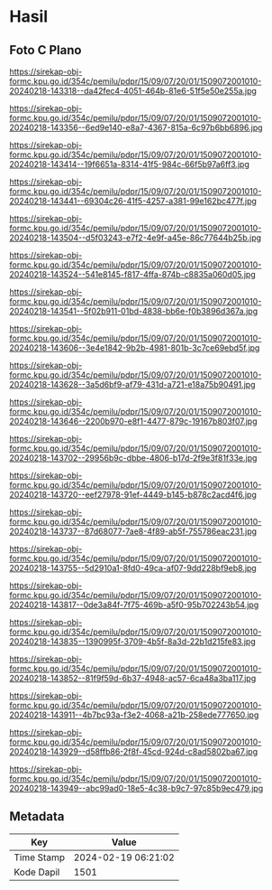 # Hasil

## Foto C Plano

https://sirekap-obj-formc.kpu.go.id/354c/pemilu/pdpr/15/09/07/20/01/1509072001010-20240218-143318--da42fec4-4051-464b-81e6-51f5e50e255a.jpg

https://sirekap-obj-formc.kpu.go.id/354c/pemilu/pdpr/15/09/07/20/01/1509072001010-20240218-143356--6ed9e140-e8a7-4367-815a-6c97b6bb6896.jpg

https://sirekap-obj-formc.kpu.go.id/354c/pemilu/pdpr/15/09/07/20/01/1509072001010-20240218-143414--19f6651a-8314-41f5-984c-66f5b97a6ff3.jpg

https://sirekap-obj-formc.kpu.go.id/354c/pemilu/pdpr/15/09/07/20/01/1509072001010-20240218-143441--69304c26-41f5-4257-a381-99e162bc477f.jpg

https://sirekap-obj-formc.kpu.go.id/354c/pemilu/pdpr/15/09/07/20/01/1509072001010-20240218-143504--d5f03243-e7f2-4e9f-a45e-86c77644b25b.jpg

https://sirekap-obj-formc.kpu.go.id/354c/pemilu/pdpr/15/09/07/20/01/1509072001010-20240218-143524--541e8145-f817-4ffa-874b-c8835a060d05.jpg

https://sirekap-obj-formc.kpu.go.id/354c/pemilu/pdpr/15/09/07/20/01/1509072001010-20240218-143541--5f02b911-01bd-4838-bb6e-f0b3896d367a.jpg

https://sirekap-obj-formc.kpu.go.id/354c/pemilu/pdpr/15/09/07/20/01/1509072001010-20240218-143606--3e4e1842-9b2b-4981-801b-3c7ce69ebd5f.jpg

https://sirekap-obj-formc.kpu.go.id/354c/pemilu/pdpr/15/09/07/20/01/1509072001010-20240218-143628--3a5d6bf9-af79-431d-a721-e18a75b90491.jpg

https://sirekap-obj-formc.kpu.go.id/354c/pemilu/pdpr/15/09/07/20/01/1509072001010-20240218-143646--2200b970-e8f1-4477-879c-19167b803f07.jpg

https://sirekap-obj-formc.kpu.go.id/354c/pemilu/pdpr/15/09/07/20/01/1509072001010-20240218-143702--29956b9c-dbbe-4806-b17d-2f9e3f81f33e.jpg

https://sirekap-obj-formc.kpu.go.id/354c/pemilu/pdpr/15/09/07/20/01/1509072001010-20240218-143720--eef27978-91ef-4449-b145-b878c2acd4f6.jpg

https://sirekap-obj-formc.kpu.go.id/354c/pemilu/pdpr/15/09/07/20/01/1509072001010-20240218-143737--87d68077-7ae8-4f89-ab5f-755786eac231.jpg

https://sirekap-obj-formc.kpu.go.id/354c/pemilu/pdpr/15/09/07/20/01/1509072001010-20240218-143755--5d2910a1-8fd0-49ca-af07-9dd228bf9eb8.jpg

https://sirekap-obj-formc.kpu.go.id/354c/pemilu/pdpr/15/09/07/20/01/1509072001010-20240218-143817--0de3a84f-7f75-469b-a5f0-95b702243b54.jpg

https://sirekap-obj-formc.kpu.go.id/354c/pemilu/pdpr/15/09/07/20/01/1509072001010-20240218-143835--1390995f-3709-4b5f-8a3d-22b1d215fe83.jpg

https://sirekap-obj-formc.kpu.go.id/354c/pemilu/pdpr/15/09/07/20/01/1509072001010-20240218-143852--81f9f59d-6b37-4948-ac57-6ca48a3ba117.jpg

https://sirekap-obj-formc.kpu.go.id/354c/pemilu/pdpr/15/09/07/20/01/1509072001010-20240218-143911--4b7bc93a-f3e2-4068-a21b-258ede777650.jpg

https://sirekap-obj-formc.kpu.go.id/354c/pemilu/pdpr/15/09/07/20/01/1509072001010-20240218-143929--d58ffb86-2f8f-45cd-924d-c8ad5802ba67.jpg

https://sirekap-obj-formc.kpu.go.id/354c/pemilu/pdpr/15/09/07/20/01/1509072001010-20240218-143949--abc99ad0-18e5-4c38-b9c7-97c85b9ec479.jpg


## Metadata

| Key        | Value               |
| ---------- | ------------------- |
| Time Stamp | 2024-02-19 06:21:02 |
| Kode Dapil | 1501                |



